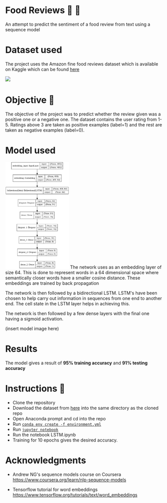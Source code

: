 # Food Reviews 🍞 🍔
An attempt to predict the sentiment of a food review from text using a sequence model

# Dataset used 
The project uses the Amazon fine food reviews dataset which is available on Kaggle
which can be found [here](https://www.kaggle.com/snap/amazon-fine-food-reviews)
  
![](dataset.png)

# Objective 🎯
The objective of the project was to predict whether the review given was a positive one or a negative one. The dataset contains the user rating from 1-5. Ratings above 3 are taken as positive examples (label=1) and the rest are taken as negative examples (label=0).

# Model used
<img src="assets/model.png" height=60% width=40%>
The network uses as an embedding layer of size 64. This is done to represent words in a 64 dimensional space where semantically closer words have a smaller cosine distance. These embeddings are trained by back propagation

The network is then followed by a bidirectional LSTM. LSTM's have been chosen to help carry out information in sequences from one end to another end. The cell state in the LSTM layer helps in achieving this.

The network is then followed by a few dense layers with the final one having a sigmoid activation.

(insert model image here)

# Results
The model gives a result of **95% training accuracy** and **91% testing accuracy**

# Instructions 📝
- Clone the repository
- Download the dataset from [here](https://www.kaggle.com/snap/amazon-fine-food-reviews) into the same directory as the cloned repo
- Open Anaconda prompt and cd into the repo
- Run [`conda env create -f environment.yml`](#code)
- Run [`jupyter notebook`](#code)
- Run the notebook LSTM.ipynb
- Training for 10 epochs gives the desired accuracy.

# Acknowledgments
- Andrew NG's sequence models course on Coursera  
https://www.coursera.org/learn/nlp-sequence-models

- Tensorflow tutorial for word embeddings  
https://www.tensorflow.org/tutorials/text/word_embeddings
